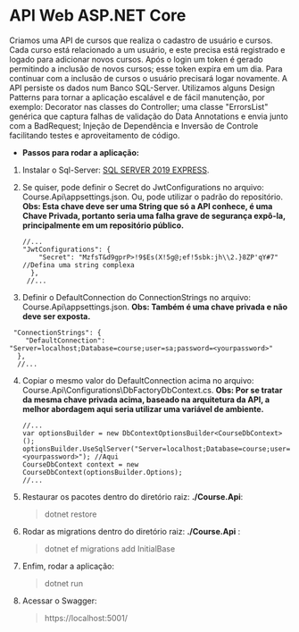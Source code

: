 # API Web ASP.NET Core

Criamos uma API de cursos que realiza o cadastro de usuário e cursos. Cada curso está relacionado a um usuário, e este precisa está registrado e logado para adicionar novos cursos. Após o login um token é gerado permitindo a inclusão de novos cursos; esse token expira em um dia. Para continuar com a inclusão de cursos  o usuário precisará logar novamente. A API persiste os dados num Banco SQL-Server. Utilizamos alguns Design Patterns para tornar a aplicação escalável e de fácil manutenção, por exemplo: Decorator nas classes do Controller; uma classe "ErrorsList" genérica que captura falhas de validação do Data Annotations e envia junto com a BadRequest; Injeção de Dependência e Inversão de Controle facilitando testes e aproveitamento de código.  



* **Passos para rodar a aplicação:**

1. Instalar o Sql-Server: [SQL SERVER 2019 EXPRESS](https://go.microsoft.com/fwlink/?linkid=866658).

2. Se quiser, pode definir o Secret do JwtConfigurations no arquivo: Course.Api\appsettings.json. Ou, pode utilizar o padrão do repositório. **Obs: Esta chave deve ser uma String que só a API conhece, é uma Chave Privada, portanto seria  uma falha grave de segurança expô-la, principalmente em um repositório público.**

   ```
   //...
   "JwtConfigurations": {
       "Secret": "MzfsT&d9gprP>!9$Es(X!5g@;ef!5sbk:jh\\2.}8ZP'qY#7" //Defina uma string complexa
     },
    //...
   ```

3. Definir o DefaultConnection do ConnectionStrings no arquivo: Course.Api\appsettings.json. **Obs: Também é uma chave privada e não deve ser exposta.**

``` 
 "ConnectionStrings": {
    "DefaultConnection": "Server=localhost;Database=course;user=sa;password=<yourpassword>"
  },
  //...
```

4. Copiar o mesmo valor do DefaultConnection acima no arquivo: Course.Api\Configurations\DbFactoryDbContext.cs. **Obs: Por se tratar da mesma chave privada acima, baseado na arquitetura da API, a melhor abordagem aqui seria utilizar uma variável de ambiente.**

   ````
   //...
   var optionsBuilder = new DbContextOptionsBuilder<CourseDbContext>();
   optionsBuilder.UseSqlServer("Server=localhost;Database=course;user=sa;password=<yourpassword>"); //Aqui
   CourseDbContext context = new CourseDbContext(optionsBuilder.Options);
   //...
   ````

5. Restaurar os pacotes dentro do diretório raiz: **./Course.Api**:

   > dotnet restore

6. Rodar as migrations dentro do diretório raiz: **./Course.Api** :

   > dotnet ef migrations add InitialBase

7. Enfim, rodar a aplicação:

   > dotnet run

8. Acessar o Swagger:

   > https://localhost:5001/
